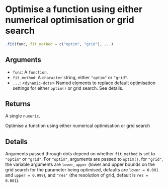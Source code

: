 # Optimise a function using either numerical optimisation or grid search

```r
.fit(func, fit_method = c("optim", "grid"), ...)
```

## Arguments

- `func`: A `function`.
- `fit_method`: A `character` string, either `"optim"` or `"grid"`.
- `...`: <`dynamic-dots`> Named elements to replace default optimisation settings for either `optim()` or grid search. See details.

## Returns

A single `numeric`.

Optimise a function using either numerical optimisation or grid search

## Details

Arguments passed through dots depend on whether `fit_method` is set to `"optim"` or `"grid"`. For `"optim"`, arguments are passed to `optim()`, for `"grid"`, the variable arguments are `lower`, `upper` (lower and upper bounds on the grid search for the parameter being optimised, defaults are `lower = 0.001` and `upper = 0.999`), and `"res"` (the resolution of grid, default is `res = 0.001`).
